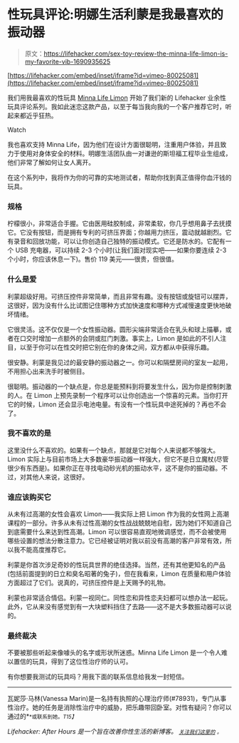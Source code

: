# 性玩具评论:明娜生活利蒙是我最喜欢的振动器

> 原文：<https://lifehacker.com/sex-toy-review-the-minna-life-limon-is-my-favorite-vib-1690935625>

 [https://lifehacker.com/embed/inset/iframe?id=vimeo-80025081](https://lifehacker.com/embed/inset/iframe?id=vimeo-80025081) 

我们用我最喜欢的性玩具 [Minna Life Limon](http://www.goodvibes.com/display_product.jhtml?id=11BA22) 开始了我们新的 Lifehacker 业余性玩具评论系列。我如此迷恋这款产品，以至于每当我向我的一个客户推荐它时，听起来都近乎狂热。

Watch

我也喜欢支持 Minna Life，因为他们在设计方面很聪明，注重用户体验，并且致力于使用对身体安全的材料。明娜生活团队由一对谦逊的斯坦福工程毕业生组成，他们非常了解如何让女人离开。

在这个系列中，我将作为你的可靠的实地测试者，帮助你找到真正值得你血汗钱的玩具。

### 规格

柠檬很小，非常适合手握。它由医用硅胶制成，非常柔软，你几乎想用鼻子去抚摸它。它没有按钮，而是拥有专利的可挤压界面；你越用力挤压，震动就越剧烈。它有录音和回放功能，可以让你创造自己独特的振动模式。它还是防水的。它配有一个 USB 充电器，可以持续 2-3 个小时(让我们面对现实吧——如果你要连续 2-3 个小时，你应该休息一下)。售价 119 美元——很贵，但很值。

### 什么是爱

利蒙超级好用。可挤压控件非常简单，而且非常有趣。没有按钮或旋钮可以摆弄，这很好，因为没有什么比试图记住哪种方式加快速度和哪种方式减慢速度更快地破坏情绪。

它很灵活。这不仅仅是一个女性振动器。圆形尖端非常适合在乳头和球上描摹，或者在口交时增加一点额外的会阴或肛门刺激。事实上，Limon 是如此的不引人注目，以至于你可以在性交时把它别在你的身体之间，双方都从中获得乐趣。

很安静。利蒙是我见过的最安静的振动器之一。你可以和隔壁房间的室友一起用，不用担心出来洗手时被侧目。

很聪明。振动器的一个缺点是，你总是能预料到将要发生什么，因为你是控制刺激的人。在 Limon 上预先录制一个程序可以让你创造出一个惊喜的元素。当你打开它的时候，Limon 还会显示电池电量。有没有一个性玩具中途死掉的？再也不会了。

### 我不喜欢的是

这里没什么不喜欢的。如果有一个缺点，那就是它对每个人来说都不够强大。Limon 实际上与目前市场上大多数豪华振动器一样强大，但它不是日立魔杖(尽管很少有东西是)。如果你正在寻找电动砂光机的振动水平，这不是你的振动器。不过，对其他人来说，这很好。

### 谁应该购买它

从未有过高潮的女性会喜欢 Limon——我实际上把 Limon 作为我的女性网上高潮课程的一部分。许多从未有过性高潮的女性战战兢兢地自慰，因为她们不知道自己到底需要什么来达到性高潮。Limon 可以很容易直观地微调感觉，而不会被使用哪些设置的想法分散注意力。它已经被证明对我以前没有高潮的客户非常有效，所以我不能高度推荐它。

利蒙是你首次涉足奇妙的性玩具世界的绝佳选择。当然，还有其他更知名的产品(包括前面提到的日立和臭名昭著的兔子)，但在我看来，Limon 在质量和用户体验方面超过了它们。说真的，可挤压控件是上天赐予的礼物。

利蒙也非常适合情侣。利蒙一视同仁。同性恋和异性恋夫妇都可以想办法一起玩。此外，它从来没有感觉到有一大块塑料挡住了去路——这不是大多数振动器可以说的。

### 最终裁决

不要被那些听起来像噱头的名字或形状所迷惑。Minna Life Limon 是一个令人难以置信的玩具，得到了这位性治疗师的认可。

有你想要我测试的玩具吗？用我下面的联系信息给我发一封短信。

* * *

瓦妮莎·马林(Vanessa Marin)是一名持有执照的心理治疗师(#78931)，专门从事性治疗。她的任务是消除性治疗中的威胁，把乐趣带回卧室。对性有疑问？你可以通过的[<small></small>](mailto:Vanessa.Marin@Lifehacker.com)*<small>*或联系到她。*T15】</small>*

*Lifehacker: After Hours 是一个旨在改善你性生活的新博客。 [*<small>关注我们这里的</small>*](https://twitter.com/LHAfterHours) *<small>。</small>**